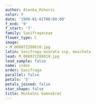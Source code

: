 ```yaml
---
author: Alenka_Mihoric
color: Y
date: '1900-01-01T00:00:00'
f_end: '9'
f_start: '7'
family: Saxifragaceae
flower_type: C
image:
- M_008072208010.jpg
latin: Saxifraga exarata ssp. moschata
lead: M_008072208010.jpg
lead_sample: false
name: index
order: Saxifraga
parallel: false
petals: '5'
petals_joined: false
star_shape: false
title: Muškatni kamnokreč
---
```


